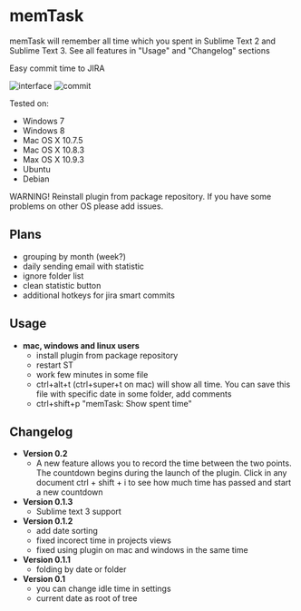 memTask
=======

memTask will remember all time which you spent in Sublime Text 2 and Sublime Text 3. See all features in "Usage" and "Changelog" sections

Easy commit time to JIRA


![interface](https://raw.github.com/max-mykhailenko/memtask/gh-pages/img/statistics.gif "interface") 
![commit](https://raw.github.com/max-mykhailenko/memtask/gh-pages/img/timer.gif "commit")

Tested on:
  - Windows 7
  - Windows 8
  - Mac OS X 10.7.5
  - Mac OS X 10.8.3
  - Max OS X 10.9.3
  - Ubuntu
  - Debian

WARNING! Reinstall plugin from package repository.
If you have some problems on other OS please add issues.

## Plans
  - grouping by month (week?)
  - daily sending email with statistic
  - ignore folder list
  - clean statistic button
  - additional hotkeys for jira smart commits

## Usage
  - **mac, windows and linux users**
    - install plugin from package repository
    - restart ST
    - work few minutes in some file
    - ctrl+alt+t (ctrl+super+t on mac) will show all time. You can save this file with specific date in some folder, add comments
    - ctrl+shift+p "memTask: Show spent time"

## Changelog
  - **Version 0.2**
    - A new feature allows you to record the time between the two points. The countdown begins during the launch of the plugin. Click in any document ctrl + shift + i to see how much time has passed and start a new countdown
  - **Version 0.1.3**
    - Sublime text 3 support
  - **Version 0.1.2**
    - add date sorting
    - fixed incorect time in projects views
    - fixed using plugin on mac and windows in the same time
  - **Version 0.1.1**
    - folding by date or folder
  - **Version 0.1**
    - you can change idle time in settings
    - current date as root of tree
